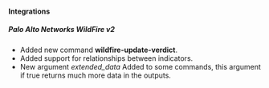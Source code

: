 #### Integrations
##### Palo Alto Networks WildFire v2
- Added new command **wildfire-update-verdict**.
- Added support for relationships between indicators.
- New argument *extended_data* Added to some commands, this argument if true returns much more data in the outputs.